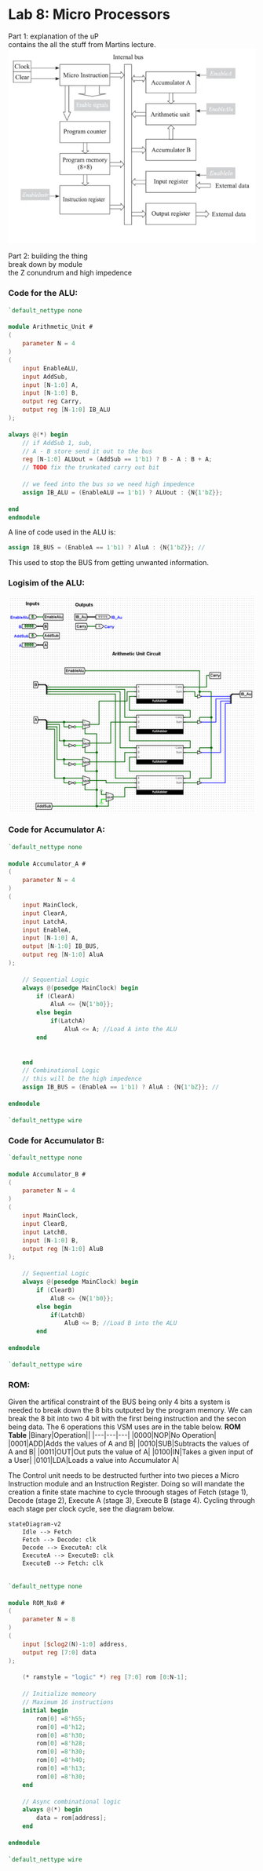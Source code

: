 # Lab 8: Micro Processors  


Part 1: explanation of the uP  
contains the all the stuff from Martins lecture.  
![IMG](img/VSM.PNG) 

Part 2: building the thing  
break down by module  
the Z conundrum and high impedence  
### Code for the ALU:
```verilog
`default_nettype none

module Arithmetic_Unit #
(
	parameter N = 4
)
(
	input EnableALU,
	input AddSub,
	input [N-1:0] A,
	input [N-1:0] B,
	output reg Carry,
	output reg [N-1:0] IB_ALU
);

always @(*) begin
	// if AddSub 1, sub,
	// A - B store send it out to the bus
	reg [N-1:0] ALUout = (AddSub == 1'b1) ? B - A : B + A;
	// TODO fix the trunkated carry out bit

	// we feed into the bus so we need high impedence
	assign IB_ALU = (EnableALU == 1'b1) ? ALUout : {N{1'bZ}};

end
endmodule
```  
A line of code used in the ALU is:
```verilog
assign IB_BUS = (EnableA == 1'b1) ? AluA : {N{1'bZ}}; //
```
This used to stop the BUS from getting unwanted information. 
### Logisim of the ALU:  
![IMG](img/ALU.PNG)  
### Code for Accumulator A:
```verilog
`default_nettype none

module Accumulator_A #
(
	parameter N = 4
)
(
	input MainClock,
	input ClearA,
	input LatchA,
	input EnableA,
	input [N-1:0] A,
	output [N-1:0] IB_BUS,
	output reg [N-1:0] AluA
);

	// Sequential Logic
	always @(posedge MainClock) begin
		if (ClearA)
			AluA <= {N{1'b0}};
		else begin
			if(LatchA)
				AluA <= A; //Load A into the ALU
		end
		
	
	end
	// Combinational Logic
	// this will be the high impedence
	assign IB_BUS = (EnableA == 1'b1) ? AluA : {N{1'bZ}}; //

endmodule

`default_nettype wire
```  
### Code for Accumulator B:
```verilog 
`default_nettype none

module Accumulator_B #
(
	parameter N = 4
)
(
	input MainClock,
	input ClearB,
	input LatchB,
	input [N-1:0] B,
	output reg [N-1:0] AluB
);

	// Sequential Logic
	always @(posedge MainClock) begin
		if (ClearB)
			AluB <= {N{1'b0}};
		else begin
			if(LatchB)
				AluB <= B; //Load B into the ALU
		end
		
endmodule

`default_nettype wire
```  

### ROM:
Given the artifical constraint of the BUS being only 4 bits a system is needed to break down the 8 bits outputed by the program memory. We can break the 8 bit into two 4 bit with the first being instruction and the secon being data. The 6 operations this VSM uses are in the table below.
**ROM Table**
|Binary|Operation||
|---|---|---|
|0000|NOP|No Operation|
|0001|ADD|Adds the values of A and B|
|0010|SUB|Subtracts the values of A and B|
|0011|OUT|Out puts the value of A|
|0100|IN|Takes a given input of a User|
|0101|LDA|Loads a value into Accumulator A|  

The Control unit needs to be destructed further into two pieces a Micro Instruction module and an Instruction Register. Doing so will mandate the creation a finite state machine to cycle throough stages of Fetch (stage 1), Decode (stage 2), Execute A (stage 3), Execute B (stage 4). Cycling through each stage per clock cycle, see the diagram below.  
```mermaid
stateDiagram-v2
    Idle --> Fetch
    Fetch --> Decode: clk
    Decode --> ExecuteA: clk
    ExecuteA --> ExecuteB: clk
    ExecuteB --> Fetch: clk
```
```verilog

`default_nettype none

module ROM_Nx8 #
(
	parameter N = 8
)
(
	input [$clog2(N)-1:0] address,
	output reg [7:0] data
);

	(* ramstyle = "logic" *) reg [7:0] rom [0:N-1];

	// Initialize memeory
	// Maximum 16 instructions
	initial begin
		rom[0] =8'h55;
		rom[0] =8'h12;
		rom[0] =8'h30;
		rom[0] =8'h28;
		rom[0] =8'h30;
		rom[0] =8'h40;
		rom[0] =8'h13;
		rom[0] =8'h30;
	end
	
	// Async combinational logic
	always @(*) begin
		data = rom[address];
	end

endmodule

`default_nettype wire
```


